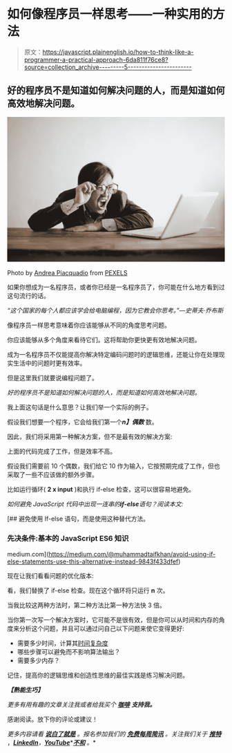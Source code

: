 # 如何像程序员一样思考——一种实用的方法

> 原文：<https://javascript.plainenglish.io/how-to-think-like-a-programmer-a-practical-approach-6da811f76ce8?source=collection_archive---------5----------------------->

## 好的程序员不是知道如何解决问题的人，而是知道如何高效地解决问题。

![](img/c9adfbd7c513f748b2a84745e6fcfd28.png)

Photo by [Andrea Piacquadio](https://www.pexels.com/photo/yelling-formal-man-watching-news-on-laptop-3760778/) from [PEXELS](https://www.pexels.com/)

如果你想成为一名程序员，或者你已经是一名程序员了，你可能在什么地方看到过这句流行的话。

*“这个国家的每个人都应该学会给电脑编程，因为它教会你思考。”—史蒂夫·乔布斯*

像程序员一样思考意味着你应该能够从不同的角度思考问题。

你应该能够从多个角度来看待它们。这将帮助你更快更有效地解决问题。

成为一名程序员不仅能提高你解决特定编码问题时的逻辑思维，还能让你在处理现实生活中的问题时更有效率。

但是这里我们就要说编程问题了。

*好的程序员不是知道如何解决问题的人，而是知道如何高效地解决问题。*

我上面这句话是什么意思？让我们举一个实际的例子。

假设我们想要一个程序，它会给我们第一个***n】偶数*** 数。

因此，我们将采用第一种解决方案，但不是最有效的解决方案:

上面的代码完成了工作，但是效率不高。

假设我们需要前 10 个偶数，我们给它 10 作为输入，它按预期完成了工作，但也采取了一些不应该做的额外步骤。

比如运行循环( **2 x input** )和执行 if-else 检查，这可以很容易地避免。

*如何避免 JavaScript 代码中出现一连串的****if-else****语句？阅读本文:*

[](https://medium.com/@muhammadtaifkhan/avoid-using-if-else-statements-use-this-alternative-instead-9843f433dfef) [## 避免使用 If-else 语句，而是使用这种替代方法。

### 先决条件:基本的 JavaScript ES6 知识

medium.com](https://medium.com/@muhammadtaifkhan/avoid-using-if-else-statements-use-this-alternative-instead-9843f433dfef) 

现在让我们看看问题的优化版本:

看，我们替换了 if-else 检查。现在这个循环将只运行 **n** 次。

当我比较这两种方法时，第二种方法比第一种方法快 3 倍。

当你第一次写一个解决方案时，它可能不是很有效，但是你可以从时间和内存的角度来分析这个问题，并且可以通过问自己以下问题来使它变得更好:

*   需要多少时间，计算其[时间复杂度](https://www.geeksforgeeks.org/understanding-time-complexity-simple-examples/)
*   哪些步骤可以避免而不影响算法输出？
*   需要多少内存？

记住，提高你的逻辑思维和创造性思维的最佳实践是练习解决问题。

***【熟能生巧】***

*更多有用有趣的文章关注我或者给我买个* [***咖啡***](https://www.buymeacoffee.com/muhammadtaif) ***支持我。***

感谢阅读。放下你的评论或建议！

*更多内容请看* [***说白了就是***](https://plainenglish.io/) *。报名参加我们的* [***免费每周简讯***](http://newsletter.plainenglish.io/) *。关注我们关于* [***推特***](https://twitter.com/inPlainEngHQ) ，[***LinkedIn***](https://www.linkedin.com/company/inplainenglish/)*，*[***YouTube***](https://www.youtube.com/channel/UCtipWUghju290NWcn8jhyAw)*[***不和***](https://discord.gg/GtDtUAvyhW) *。**